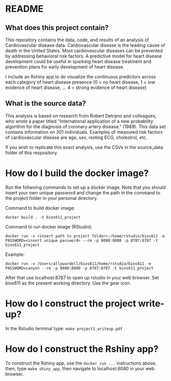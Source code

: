 # README
## What does this project contain? 
This repository contains the data, code, and results of an analysis of 
Cardiovascular disease data. Cardiovascular disease is the leading cause 
of death in the United States. Most cardiovascular diseases can be prevented by addressing 
behavioral risk factors. A predictive model for heart disease development could be useful in
sparking heart disease treatment and prevention plans for early development of heart disease.

I include an Rshiny app to do visualize the continuous predictors across each category of heart
disease presence (0 = no heart disease, 1 = low evidence of heart disease, ... 4 = strong evidence 
of heart disease)

## What is the source data? 

This analysis is based on research from Robert Detrano and colleagues, who wrote
a paper titled "International application of a new probability algorithm for the diagnosis of coronary 
artery disease." (1989). This data set contains information on 301 individuals. 
Examples of measured risk factors of cardiovascular disease are age, sex, resting ECG, cholestrol, etc. 


If you wish to replicate this exact analysis, use the CSVs in the source_data folder of this respository.

# How do I build the docker image? 

Run the follwoing commands to set up a docker image. Note that you should insert your own unique 
password and change the path in the command to the project folder in your personal directory. 

Command to build docker image: 

`docker build . -t bios611_project`

Command to run docker image (RStudio): 

`docker run -v <insert path to project folder>:/home/rstudio/bios611 -e PASSWORD=<insert unique password> --rm -p 8080:8080 -p 8787:8787 -t bios611_project`

Example: 

`docker run -v /Users/allywardell/bios611/home/rstudio/bios611 -e PASSWORD=canyon --rm -p 8080:8080 -p 8787:8787 -t bios611_project`

After that use localhost:8787 to open up rstudio in your web browser. Set bios611 as the present
working directory. Use the gear icon. 

# How do I construct the project write-up? 

In the Rstudio terminal type:  `make project1_writeup.pdf`

# How do I construct the Rshiny app? 

To construct the Rshiny app, use the `docker run ...` instructions above, then, 
type `make shiny_app`, then navigate to localhost:8080 in your web browser. 

